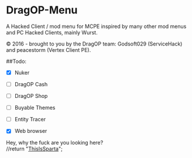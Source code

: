 # DragOP-Menu
A Hacked Client / mod menu for MCPE inspired by many other mod menus and PC Hacked Clients, mainly Wurst.

© 2016 - brought to you by the DragOP team: Godsoft029 (ServiceHack) and peacestorm (Vertex Client PE).

##Todo:
- [x] Nuker
- [ ] DragOP Cash
- [ ] DragOP Shop
- [ ] Buyable Themes
- [ ] Entity Tracer
- [x] Web browser


Hey, why the fuck are you looking here?  
//return "[ThisIsSparta](https://github.com/zhuowei/MCPELauncher/commit/20bc9669cee8555afb6f20ce77dac8507650811f#commitcomment-17494262)";
